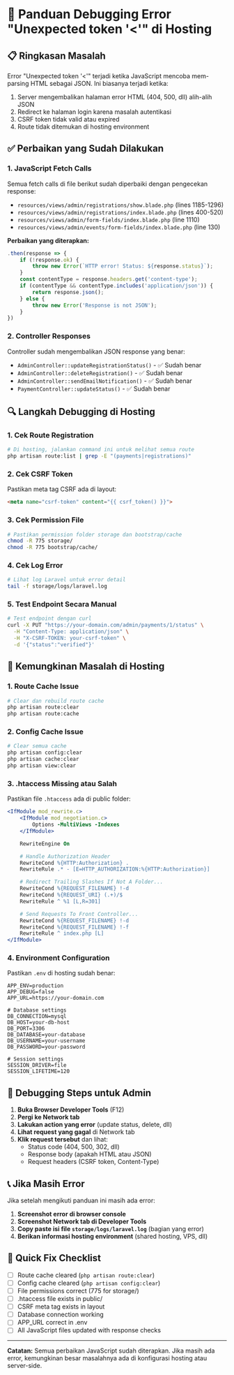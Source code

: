 # 🔧 Panduan Debugging Error "Unexpected token '<'" di Hosting

## 📋 Ringkasan Masalah
Error "Unexpected token '<'" terjadi ketika JavaScript mencoba mem-parsing HTML sebagai JSON. Ini biasanya terjadi ketika:
1. Server mengembalikan halaman error HTML (404, 500, dll) alih-alih JSON
2. Redirect ke halaman login karena masalah autentikasi
3. CSRF token tidak valid atau expired
4. Route tidak ditemukan di hosting environment

## ✅ Perbaikan yang Sudah Dilakukan

### 1. JavaScript Fetch Calls
Semua fetch calls di file berikut sudah diperbaiki dengan pengecekan response:
- `resources/views/admin/registrations/show.blade.php` (lines 1185-1296)
- `resources/views/admin/registrations/index.blade.php` (lines 400-520)
- `resources/views/admin/form-fields/index.blade.php` (line 1110)
- `resources/views/admin/events/form-fields/index.blade.php` (line 130)

**Perbaikan yang diterapkan:**
```javascript
.then(response => {
    if (!response.ok) {
        throw new Error(`HTTP error! Status: ${response.status}`);
    }
    const contentType = response.headers.get('content-type');
    if (contentType && contentType.includes('application/json')) {
        return response.json();
    } else {
        throw new Error('Response is not JSON');
    }
})
```

### 2. Controller Responses
Controller sudah mengembalikan JSON response yang benar:
- `AdminController::updateRegistrationStatus()` - ✅ Sudah benar
- `AdminController::deleteRegistration()` - ✅ Sudah benar
- `AdminController::sendEmailNotification()` - ✅ Sudah benar
- `PaymentController::updateStatus()` - ✅ Sudah benar

## 🔍 Langkah Debugging di Hosting

### 1. Cek Route Registration
```bash
# Di hosting, jalankan command ini untuk melihat semua route
php artisan route:list | grep -E "(payments|registrations)"
```

### 2. Cek CSRF Token
Pastikan meta tag CSRF ada di layout:
```html
<meta name="csrf-token" content="{{ csrf_token() }}">
```

### 3. Cek Permission File
```bash
# Pastikan permission folder storage dan bootstrap/cache
chmod -R 775 storage/
chmod -R 775 bootstrap/cache/
```

### 4. Cek Log Error
```bash
# Lihat log Laravel untuk error detail
tail -f storage/logs/laravel.log
```

### 5. Test Endpoint Secara Manual
```bash
# Test endpoint dengan curl
curl -X PUT "https://your-domain.com/admin/payments/1/status" \
  -H "Content-Type: application/json" \
  -H "X-CSRF-TOKEN: your-csrf-token" \
  -d '{"status":"verified"}'
```

## 🚨 Kemungkinan Masalah di Hosting

### 1. Route Cache Issue
```bash
# Clear dan rebuild route cache
php artisan route:clear
php artisan route:cache
```

### 2. Config Cache Issue
```bash
# Clear semua cache
php artisan config:clear
php artisan cache:clear
php artisan view:clear
```

### 3. .htaccess Missing atau Salah
Pastikan file `.htaccess` ada di public folder:
```apache
<IfModule mod_rewrite.c>
    <IfModule mod_negotiation.c>
        Options -MultiViews -Indexes
    </IfModule>

    RewriteEngine On

    # Handle Authorization Header
    RewriteCond %{HTTP:Authorization} .
    RewriteRule .* - [E=HTTP_AUTHORIZATION:%{HTTP:Authorization}]

    # Redirect Trailing Slashes If Not A Folder...
    RewriteCond %{REQUEST_FILENAME} !-d
    RewriteCond %{REQUEST_URI} (.+)/$
    RewriteRule ^ %1 [L,R=301]

    # Send Requests To Front Controller...
    RewriteCond %{REQUEST_FILENAME} !-d
    RewriteCond %{REQUEST_FILENAME} !-f
    RewriteRule ^ index.php [L]
</IfModule>
```

### 4. Environment Configuration
Pastikan `.env` di hosting sudah benar:
```env
APP_ENV=production
APP_DEBUG=false
APP_URL=https://your-domain.com

# Database settings
DB_CONNECTION=mysql
DB_HOST=your-db-host
DB_PORT=3306
DB_DATABASE=your-database
DB_USERNAME=your-username
DB_PASSWORD=your-password

# Session settings
SESSION_DRIVER=file
SESSION_LIFETIME=120
```

## 🔧 Debugging Steps untuk Admin

1. **Buka Browser Developer Tools** (F12)
2. **Pergi ke Network tab**
3. **Lakukan action yang error** (update status, delete, dll)
4. **Lihat request yang gagal** di Network tab
5. **Klik request tersebut** dan lihat:
   - Status code (404, 500, 302, dll)
   - Response body (apakah HTML atau JSON)
   - Request headers (CSRF token, Content-Type)

## 📞 Jika Masih Error

Jika setelah mengikuti panduan ini masih ada error:

1. **Screenshot error di browser console**
2. **Screenshot Network tab di Developer Tools**
3. **Copy paste isi file `storage/logs/laravel.log`** (bagian yang error)
4. **Berikan informasi hosting environment** (shared hosting, VPS, dll)

## 🎯 Quick Fix Checklist

- [ ] Route cache cleared (`php artisan route:clear`)
- [ ] Config cache cleared (`php artisan config:clear`)
- [ ] File permissions correct (775 for storage/)
- [ ] .htaccess file exists in public/
- [ ] CSRF meta tag exists in layout
- [ ] Database connection working
- [ ] APP_URL correct in .env
- [ ] All JavaScript files updated with response checks

---

**Catatan:** Semua perbaikan JavaScript sudah diterapkan. Jika masih ada error, kemungkinan besar masalahnya ada di konfigurasi hosting atau server-side.